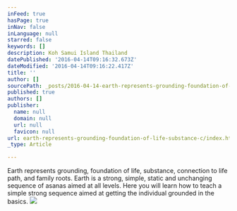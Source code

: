 ```yaml
---
inFeed: true
hasPage: true
inNav: false
inLanguage: null
starred: false
keywords: []
description: Koh Samui Island Thailand
datePublished: '2016-04-14T09:16:32.673Z'
dateModified: '2016-04-14T09:16:22.417Z'
title: ''
author: []
sourcePath: _posts/2016-04-14-earth-represents-grounding-foundation-of-life-substance-c.md
published: true
authors: []
publisher:
  name: null
  domain: null
  url: null
  favicon: null
url: earth-represents-grounding-foundation-of-life-substance-c/index.html
_type: Article

---
```

Earth represents grounding, foundation of life, substance, connection to life path, and family roots. Earth is a strong, simple, static and unchanging sequence of asanas aimed at all levels. Here you will learn how to teach a simple strong sequence aimed at getting the individual grounded in the basics.
![](https://the-grid-user-content.s3-us-west-2.amazonaws.com/820b0f45-7011-44be-b6bc-b367f1e0cae3.jpg)